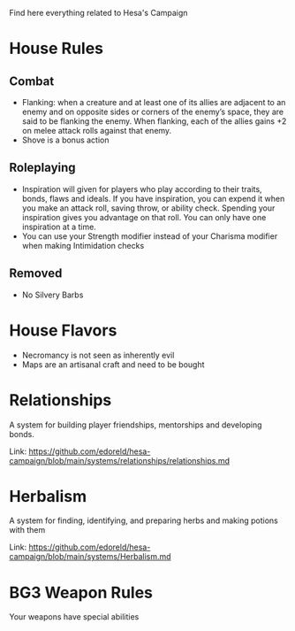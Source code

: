 Find here everything related to Hesa's Campaign

# House Rules

## Combat
 - Flanking: when a creature and at least one of its allies are adjacent to an enemy and on opposite sides or corners of the enemy’s space, they are said to be flanking the enemy. When flanking, each of the allies gains +2 on melee attack rolls against that enemy. 
 - Shove is a bonus action

 ## Roleplaying
 - Inspiration will given for players who play according to their traits, bonds, flaws and ideals. If you have inspiration, you can expend it when you make an attack roll, saving throw, or ability check. Spending your inspiration gives you advantage on that roll. You can only have one inspiration at a time.
 - You can use your Strength modifier instead of your Charisma modifier when making Intimidation checks

 ## Removed
  - No Silvery Barbs

# House Flavors

 - Necromancy is not seen as inherently evil
 - Maps are an artisanal craft and need to be bought

 # Relationships

 A system for building player friendships, mentorships and developing bonds.

 Link: https://github.com/edoreld/hesa-campaign/blob/main/systems/relationships/relationships.md

 # Herbalism

 A system for finding, identifying, and preparing herbs and making potions with them

 Link: https://github.com/edoreld/hesa-campaign/blob/main/systems/Herbalism.md

 # BG3 Weapon Rules

 Your weapons have special abilities